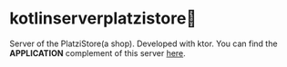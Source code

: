 # kotlinserverplatzistore💚
Server of the PlatziStore(a shop). Developed with ktor.
You can find the **APPLICATION** complement of this server [here](https://github.com/GerArJe/PlatziStore).
